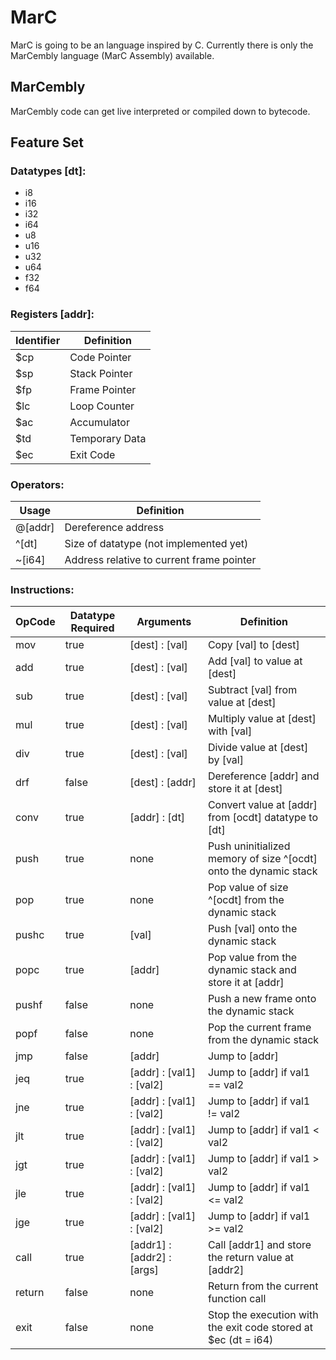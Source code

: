 # MarC

MarC is going to be an language inspired by C.
Currently there is only the MarCembly language (MarC Assembly) available.

## MarCembly

MarCembly code can get live interpreted or compiled down to bytecode.

Feature Set
---

### Datatypes [dt]:
- i8
- i16
- i32
- i64
- u8
- u16
- u32
- u64
- f32
- f64

### Registers [addr]:
Identifier | Definition
-----------|-----------
$cp | Code Pointer
$sp | Stack Pointer
$fp | Frame Pointer
$lc | Loop Counter
$ac | Accumulator
$td | Temporary Data
$ec | Exit Code

### Operators:
Usage | Definition
-----------|-----------
@[addr] | Dereference address
^[dt] | Size of datatype (not implemented yet)
~[i64] | Address relative to current frame pointer

### Instructions:
OpCode | Datatype Required | Arguments | Definition
-------|-------------------|---------- | ----------
mov | true | [dest] : [val] | Copy [val] to [dest]
add | true | [dest] : [val] | Add [val] to value at [dest]
sub | true | [dest] : [val] | Subtract [val] from value at [dest]
mul | true | [dest] : [val] | Multiply value at [dest] with [val]
div | true | [dest] : [val] | Divide value at [dest] by [val]
drf | false | [dest] : [addr] | Dereference [addr] and store it at [dest]
conv | true | [addr] : [dt] | Convert value at [addr] from [ocdt] datatype to [dt]
push | true | none | Push uninitialized memory of size ^[ocdt] onto the dynamic stack
pop | true | none | Pop value of size ^[ocdt] from the dynamic stack
pushc | true | [val] | Push [val] onto the dynamic stack
popc | true | [addr] | Pop value from the dynamic stack and store it at [addr]
pushf | false | none | Push a new frame onto the dynamic stack
popf | false | none | Pop the current frame from the dynamic stack
jmp | false | [addr] | Jump to [addr]
jeq | true | [addr] : [val1] : [val2] | Jump to [addr] if val1 == val2
jne | true | [addr] : [val1] : [val2] | Jump to [addr] if val1 != val2
jlt | true | [addr] : [val1] : [val2] | Jump to [addr] if val1 < val2
jgt | true | [addr] : [val1] : [val2] | Jump to [addr] if val1 > val2
jle | true | [addr] : [val1] : [val2] | Jump to [addr] if val1 <= val2
jge | true | [addr] : [val1] : [val2] | Jump to [addr] if val1 >= val2
call | true | [addr1] : [addr2] : [args] | Call [addr1] and store the return value at [addr2]
return | false | none | Return from the current function call
exit | false | none | Stop the execution with the exit code stored at $ec (dt = i64)
